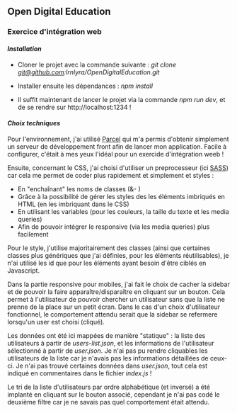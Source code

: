 ## **Open Digital Education**

### Exercice d'intégration web

#### _Installation_

- Cloner le projet avec la commande suivante : _git clone git@github.com:lrnlyra/OpenDigitalEducation.git_

- Installer ensuite les dépendances : _npm install_

- Il suffit maintenant de lancer le projet via la commande _npm run dev_, et de se rendre sur http://localhost:1234 !

#### _Choix techniques_

Pour l'environnement, j'ai utilisé [Parcel](https://fr.parceljs.org/) qui m'a permis d'obtenir simplement un serveur de développement front afin de lancer mon application. Facile à configurer, c'était à mes yeux l'idéal pour un exercide d'intégration weeb !

Ensuite, concernant le CSS, j'ai choisi d'utiliser un preprocesseur (ici [SASS](https://sass-lang.com/)) car cela me permet de coder plus rapidement et simplement et styles :

- En "enchaînant" les noms de classes (&- )
- Grâce à la possibilité de gérer les styles des les éléments imbriqués en HTML (en les imbriquant dans le CSS)
- En utilisant les variables (pour les couleurs, la taille du texte et les media queries)
- Afin de pouvoir intégrer le responsive (via les media queries) plus facilement

Pour le style, j'utilise majoritairement des classes (ainsi que certaines classes plus génériques que j'ai définies, pour les éléments réutilisables), je n'ai utilisé les id que pour les éléments ayant besoin d'être ciblés en Javascript.

Dans la partie responsive pour mobiles, j'ai fait le choix de cacher la sidebar et de pouvoir la faire apparaître/disparaître en cliquant sur un bouton. Cela permet à l'utilisateur de pouvoir chercher un utilisateur sans que la liste ne prenne de la place sur un petit écran. Dans le cas d'un choix d'utilisateur fonctionnel, le comportement attendu serait que la sidebar se refermere lorsqu'un user est choisi (cliqué).

Les données ont été ici mappées de manière "statique" : la liste des utilisateurs à partir de _users-list.json_, et les informations de l'utilisateur sélectionné à partir de _user.json_.
Je n'ai pas pu rendre cliquables les utilisateurs de la liste car je n'avais pas les informations détaillées de ceux-ci.
Je n'ai pas trouvé certaines données dans _user.json_, tout cela est indiqué en commentaires dans le fichier _index.js_ !

Le tri de la liste d'utilisateurs par ordre alphabétique (et inversé) a été implanté en cliquant sur le bouton associé, cependant je n'ai pas codé le deuxième filtre car je ne savais pas quel comportement était attendu.
